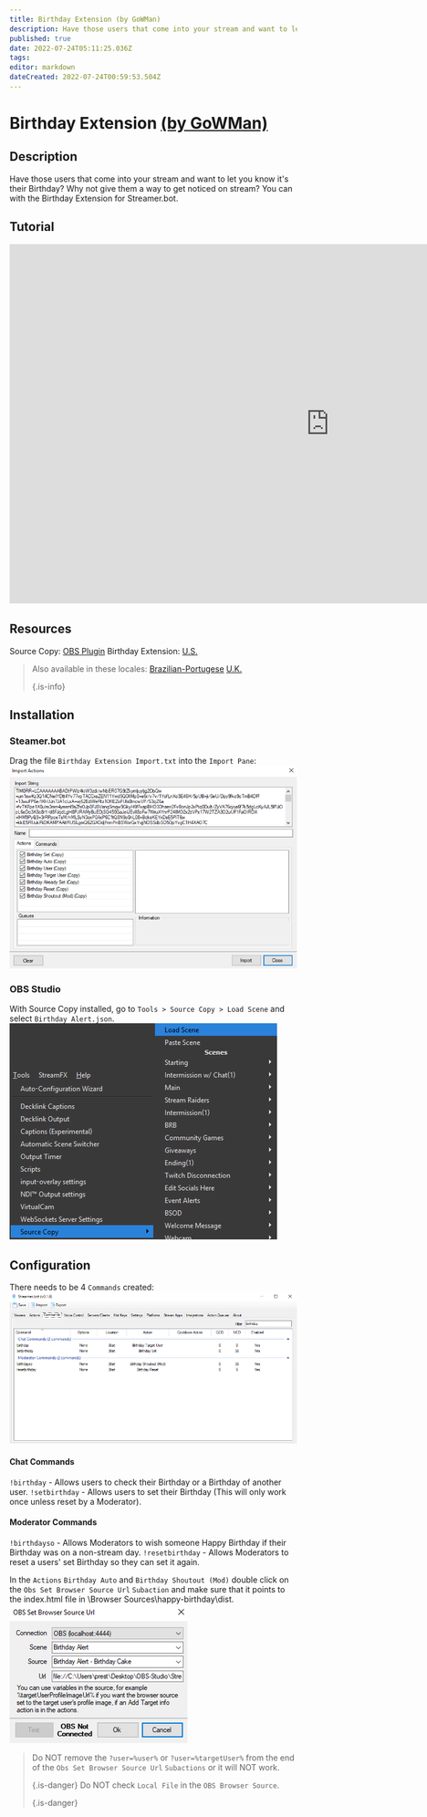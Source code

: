 ```yaml
---
title: Birthday Extension (by GoWMan)
description: Have those users that come into your stream and want to let you know it's their Birthday?  Why not give them a way to get noticed on stream?  You can with the Birthday Extension for Streamer.bot.
published: true
date: 2022-07-24T05:11:25.036Z
tags: 
editor: markdown
dateCreated: 2022-07-24T00:59:53.504Z
---
```


# Birthday Extension [(by GoWMan)](https://www.twitch.tv/gowman)

## Description
Have those users that come into your stream and want to let you know it's their Birthday?  Why not give them a way to get noticed on stream?  You can with the Birthday Extension for Streamer.bot.
## Tutorial
<iframe width="1120" height="630" src="https://www.youtube.com/embed/aFEKQJjMpV8" title="YouTube video player" frameborder="0" allow="accelerometer; autoplay; clipboard-write; encrypted-media; gyroscope; picture-in-picture" allowfullscreen></iframe>

## Resources
Source Copy:  [OBS Plugin](https://obsproject.com/forum/resources/source-copy.1261/) Birthday Extension:  [U.S.](/overlays/birthday-extension/files/birthday.rar)
> Also available in these locales: [Brazilian-Portugese](/overlays/birthday-extension/files/birthdaybz-pt.rar) [U.K.](/overlays/birthday-extension/files/birthdayuk.rar) 
> 
> {.is-info}

## Installation

### Steamer.bot
Drag the file `Birthday Extension Import.txt` into the `Import Pane`: ![birthday-extension-import](/overlays/birthday-extension/images/birthday-extension-import.png)

### OBS Studio
With Source Copy installed, go to `Tools > Source Copy > Load Scene` and select `Birthday Alert.json`. ![birthday-extension-source-copy](/overlays/birthday-extension/images/birthday-extension-source-copy.png)

## Configuration
There needs to be 4 `Commands` created: ![birthday-extension-commands](/overlays/birthday-extension/images/birthday-extension-commands.png)
#### Chat Commands
`!birthday` - Allows users to check their Birthday or a Birthday of another user. `!setbirthday` - Allows users to set their Birthday (This will only work once unless reset by a Moderator).
#### Moderator Commands
`!birthdayso` - Allows Moderators to wish someone Happy Birthday if their Birthday was on a non-stream day. `!resetbirthday` - Allows Moderators to reset a users' set Birthday so they can set it again.

In the `Actions` `Birthday Auto` and `Birthday Shoutout (Mod)` double click on the `Obs Set Browser Source Url` `Subaction` and make sure that it points to the index.html file in \Browser Sources\happy-birthday\dist. ![birthday-extension-set-browser-source-url](/overlays/birthday-extension/images/birthday-extension-set-browser-source-url.png)
> Do NOT remove the `?user=%user%` or `?user=%targetUser%` from the end of the `Obs Set Browser Source Url` `Subactions` or it will NOT work. 
> 
> {.is-danger}
> Do NOT check `Local File` in the `OBS Browser Source`. 
> 
> {.is-danger}
